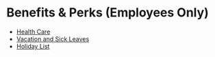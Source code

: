 # Benefits & Perks (Employees Only)

* [Health Care](Healthcare-and-Disability-Insurance.md)
* [Vacation and Sick Leaves](Time-Off.md)
* [Holiday List](Holiday-List.md)

